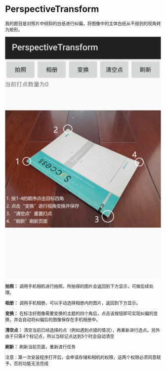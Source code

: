 # PerspectiveTransform

我的题目是对照片中倾斜的白纸进行纠偏，将图像中的主体白纸从不规则的视角转为矩形。


 ![demo](https://github.com/ljsdyspg/PerspectiveTransform/blob/master/screenshot.png)
 
**拍照：** 调用手机相机进行拍照，所拍得的图片会返回到下方显示，可做后续处理。

**相册：** 调用手机相册，可以手动选择相册内的图片，返回到下方显示。

**变换：** 在标注好图像需要变换的主题的四个角后，点击该按钮即可实现纠偏的变换，并会自动将纠偏后的图像保存在手机相册中。

**清空点：** 清空当前已经选择的点（例如遇到点错的情况），再重新进行选点。另外由于只需4个标记点，所以当标记点达到5个时会自动清空

**刷新：** 刷新当前页面，重新进行任务

注意：第一次安装程序打开后，会申请存储和相机的权限，这两个权限必须同意赋予，否则功能无法完成
